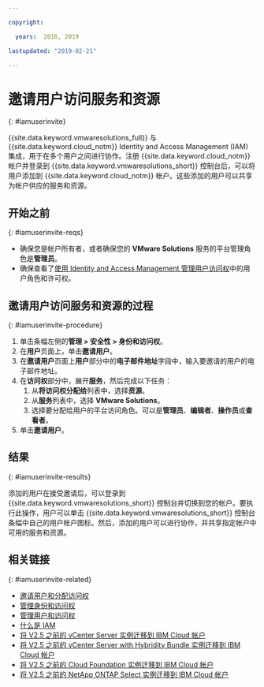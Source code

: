 ```yaml
---

copyright:

  years:  2016, 2019

lastupdated: "2019-02-21"

---
```


# 邀请用户访问服务和资源
{: #iamuserinvite}

{{site.data.keyword.vmwaresolutions_full}} 与 {{site.data.keyword.cloud_notm}} Identity and Access Management (IAM) 集成，用于在多个用户之间进行协作。注册 {{site.data.keyword.cloud_notm}} 帐户并登录到 {{site.data.keyword.vmwaresolutions_short}} 控制台后，可以将用户添加到 {{site.data.keyword.cloud_notm}} 帐户。这些添加的用户可以共享为帐户供应的服务和资源。

## 开始之前
{: #iamuserinvite-reqs}

* 确保您是帐户所有者，或者确保您的 **VMware Solutions** 服务的平台管理角色是**管理员**。
* 确保查看了[使用 Identity and Access Management 管理用户访问权](/docs/services/vmwaresolutions/vmonic?topic=vmware-solutions-managing-user-access-with-iam)中的用户角色和许可权。

## 邀请用户访问服务和资源的过程
{: #iamuserinvite-procedure}

1. 单击条幅左侧的**管理 > 安全性 > 身份和访问权**。
2. 在**用户**页面上，单击**邀请用户**。
3. 在**邀请用户**页面上**用户**部分中的**电子邮件地址**字段中，输入要邀请的用户的电子邮件地址。
4. 在**访问权**部分中，展开**服务**，然后完成以下任务：
   1. 从**将访问权分配给**列表中，选择**资源**。
   2. 从**服务**列表中，选择 **VMware Solutions**。
   3. 选择要分配给用户的平台访问角色。可以是**管理员**、**编辑者**、**操作员**或**查看者**。
5. 单击**邀请用户**。

## 结果
{: #iamuserinvite-results}

添加的用户在接受邀请后，可以登录到 {{site.data.keyword.vmwaresolutions_short}} 控制台并切换到您的帐户。要执行此操作，用户可以单击 {{site.data.keyword.vmwaresolutions_short}} 控制台条幅中自己的用户帐户图标。然后，添加的用户可以进行协作，并共享指定帐户中可用的服务和资源。

## 相关链接
{: #iamuserinvite-related}

* [邀请用户和分配访问权](/docs/iam?topic=iam-iamuserinv)
* [管理身份和访问权](/docs/iam?topic=iam-getstarted)
* [管理用户和访问权](/docs/iam/iamusermanage.html)
* [什么是 IAM](/docs/iam?topic=iam-iamoverview)
* [将 V2.5 之前的 vCenter Server 实例迁移到 IBM Cloud 帐户](/docs/services/vmwaresolutions/vcenter?topic=vmware-solutions-vc_addinstancetousraccount)
* [将 V2.5 之前的 vCenter Server with Hybridity Bundle 实例迁移到 IBM Cloud 帐户](/docs/services/vmwaresolutions/vcenter?topic=vmware-solutions-vc_hybrid_addinstancetousraccount)
* [将 V2.5 之前的 Cloud Foundation 实例迁移到 IBM Cloud 帐户](/docs/services/vmwaresolutions/sddc?topic=vmware-solutions-sd_addinstancetousraccount)
* [将 V2.5 之前的 NetApp ONTAP Select 实例迁移到 IBM Cloud 帐户](/docs/services/vmwaresolutions/netapp?topic=vmware-solutions-np_addinstancetousraccount)

